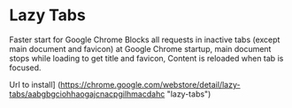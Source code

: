 # Lazy Tabs

Faster start for Google Chrome
Blocks all requests in inactive tabs (except main document and favicon) at Google Chrome startup, main document stops while loading to get title and favicon,
Content is reloaded when tab is focused.

Url to install] (https://chrome.google.com/webstore/detail/lazy-tabs/aabgbgciohhaogajcnacpgilhmacdahc "lazy-tabs")